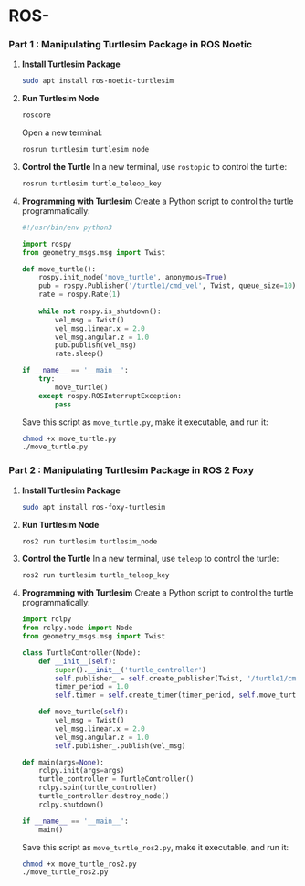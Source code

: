 # ROS-

### Part 1 : Manipulating Turtlesim Package in ROS Noetic

1. **Install Turtlesim Package**
   ```bash
   sudo apt install ros-noetic-turtlesim
   ```

2. **Run Turtlesim Node**
   ```bash
   roscore
   ```
   Open a new terminal:
   ```bash
   rosrun turtlesim turtlesim_node
   ```

3. **Control the Turtle**
   In a new terminal, use `rostopic` to control the turtle:
   ```bash
   rosrun turtlesim turtle_teleop_key
   ```

4. **Programming with Turtlesim**
   Create a Python script to control the turtle programmatically:
   ```python
   #!/usr/bin/env python3

   import rospy
   from geometry_msgs.msg import Twist

   def move_turtle():
       rospy.init_node('move_turtle', anonymous=True)
       pub = rospy.Publisher('/turtle1/cmd_vel', Twist, queue_size=10)
       rate = rospy.Rate(1)
       
       while not rospy.is_shutdown():
           vel_msg = Twist()
           vel_msg.linear.x = 2.0
           vel_msg.angular.z = 1.0
           pub.publish(vel_msg)
           rate.sleep()

   if __name__ == '__main__':
       try:
           move_turtle()
       except rospy.ROSInterruptException:
           pass
   ```
   Save this script as `move_turtle.py`, make it executable, and run it:
   ```bash
   chmod +x move_turtle.py
   ./move_turtle.py
   ```


### Part 2 : Manipulating Turtlesim Package in ROS 2 Foxy

1. **Install Turtlesim Package**
   ```bash
   sudo apt install ros-foxy-turtlesim
   ```

2. **Run Turtlesim Node**
   ```bash
   ros2 run turtlesim turtlesim_node
   ```

3. **Control the Turtle**
   In a new terminal, use `teleop` to control the turtle:
   ```bash
   ros2 run turtlesim turtle_teleop_key
   ```

4. **Programming with Turtlesim**
   Create a Python script to control the turtle programmatically:
   ```python
   import rclpy
   from rclpy.node import Node
   from geometry_msgs.msg import Twist

   class TurtleController(Node):
       def __init__(self):
           super().__init__('turtle_controller')
           self.publisher_ = self.create_publisher(Twist, '/turtle1/cmd_vel', 10)
           timer_period = 1.0
           self.timer = self.create_timer(timer_period, self.move_turtle)

       def move_turtle(self):
           vel_msg = Twist()
           vel_msg.linear.x = 2.0
           vel_msg.angular.z = 1.0
           self.publisher_.publish(vel_msg)

   def main(args=None):
       rclpy.init(args=args)
       turtle_controller = TurtleController()
       rclpy.spin(turtle_controller)
       turtle_controller.destroy_node()
       rclpy.shutdown()

   if __name__ == '__main__':
       main()
   ```
   Save this script as `move_turtle_ros2.py`, make it executable, and run it:
   ```bash
   chmod +x move_turtle_ros2.py
   ./move_turtle_ros2.py
   ```

